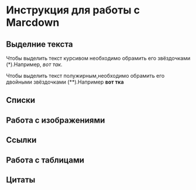 # Инструкция для работы с Marcdown

## Выделние текста

Чтобы выделить текст курсивом необходимо обрамить его звёздочками (*).Например, *вот так*.

Чтобы выделить текст полужирным,необходимо обрамить его двойными звёздочками (**).Например **вот тка**

## Списки

## Работа с изображениями

## Ссылки

## Работа с таблицами

## Цитаты

##
